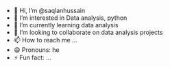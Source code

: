 - 👋 Hi, I’m @saqlanhussain
- 👀 I’m interested in Data analysis, python
- 🌱 I’m currently learning data analysis
- 💞️ I’m looking to collaborate on data analysis projects
- 📫 How to reach me ...
- 😄 Pronouns: he
- ⚡ Fun fact: ...

<!---
saqlanhussain/saqlanhussain is a ✨ special ✨ repository because its `README.md` (this file) appears on your GitHub profile.
You can click the Preview link to take a look at your changes.
--->

